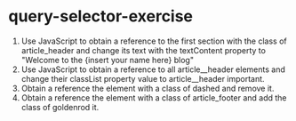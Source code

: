 # query-selector-exercise

1. Use JavaScript to obtain a reference to the first section with the class of article_header and change its text with the textContent property to "Welcome to the {insert your name here} blog"
2. Use JavaScript to obtain a reference to all article__header elements and change their classList property value to article__header important.
3. Obtain a reference the element with a class of dashed and remove it.
4. Obtain a reference the element with a class of article_footer and add the class of goldenrod it.